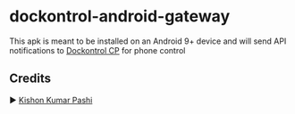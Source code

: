 # dockontrol-android-gateway

This apk is meant to be installed on an Android 9+ device and will send API notifications to [Dockontrol CP](https://github.com/michnovka/dockontrol) for phone control


## Credits

▶︎ [Kishon Kumar Pashi](https://github.com/engr-kishon)
